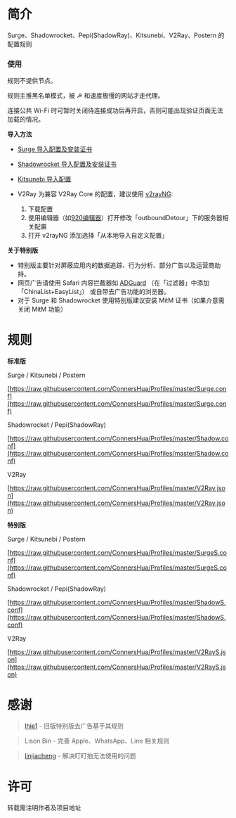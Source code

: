 # 简介
Surge、Shadowrocket、Pepi(ShadowRay)、Kitsunebi、V2Ray、Postern 的配置规则

### 使用

规则不提供节点。

规则主推黑名单模式，被 ☭ 和速度极慢的网站才走代理。

连接公共 Wi-Fi 时可暂时关闭待连接成功后再开启，否则可能出现验证页面无法加载的情况。

**导入方法**

- [Surge 导入配置及安装证书](https://diveng.io/import-profile-and-install-certificate-on-surge.html)

- [Shadowrocket 导入配置及安装证书](https://diveng.io/import-profile-and-install-certificate-on-shadowrocket.html)

- [Kitsunebi 导入配置](https://diveng.io/import-profile-on-kitsunebi.html)

- V2Ray 为兼容 V2Ray Core 的配置，建议使用 [v2rayNG](https://play.google.com/store/apps/details?id=com.v2ray.ang):

  1. 下载配置
  2. 使用编辑器（如[920编辑器](https://play.google.com/store/apps/details?id=com.jecelyin.editor.v2&hl=zh)）打开修改「outboundDetour」下的服务器相关配置
  3. 打开 v2rayNG 添加选择「从本地导入自定义配置」

**关于特别版**

- 特别版主要针对屏蔽应用内的数据追踪、行为分析、部分广告以及运营商劫持。
- 网页广告请使用 Safari 内容拦截器如 [ADGuard](https://itunes.apple.com/app/apple-store/id1047223162?pt=31050800&ct=web_18675&mt=8) （在「过滤器」中添加「ChinaList+EasyList」） 或自带去广告功能的浏览器。
- 对于 Surge 和 Shadowrocket 使用特别版建议安装 MitM 证书（如果介意需关闭 MitM 功能）

# 规则

**标准版**

Surge / Kitsunebi / Postern

[https://raw.githubusercontent.com/ConnersHua/Profiles/master/Surge.conf](https://raw.githubusercontent.com/ConnersHua/Profiles/master/Surge.conf)

Shadowrocket / Pepi(ShadowRay)

[https://raw.githubusercontent.com/ConnersHua/Profiles/master/Shadow.conf](https://raw.githubusercontent.com/ConnersHua/Profiles/master/Shadow.conf)

V2Ray

[https://raw.githubusercontent.com/ConnersHua/Profiles/master/V2Ray.json](https://raw.githubusercontent.com/ConnersHua/Profiles/master/V2Ray.json)

**特别版**

Surge / Kitsunebi / Postern

[https://raw.githubusercontent.com/ConnersHua/Profiles/master/SurgeS.conf](https://raw.githubusercontent.com/ConnersHua/Profiles/master/SurgeS.conf)

Shadowrocket / Pepi(ShadowRay)

[https://raw.githubusercontent.com/ConnersHua/Profiles/master/ShadowS.conf](https://raw.githubusercontent.com/ConnersHua/Profiles/master/ShadowS.conf)

V2Ray

[https://raw.githubusercontent.com/ConnersHua/Profiles/master/V2RayS.json](https://raw.githubusercontent.com/ConnersHua/Profiles/master/V2RayS.json)

# 感谢

> [lhie1](https://github.com/lhie1) - 旧版特别版去广告基于其规则

> Lison Bin - 完善 Apple、WhatsApp、Line 相关规则

> [linjiacheng](https://github.com/linjiacheng) - 解决盯盯拍无法使用的问题

# 许可

转载需注明作者及项目地址
